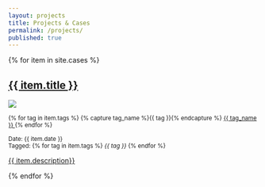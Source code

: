 ```yaml
---
layout: projects
title: Projects & Cases
permalink: /projects/
published: true
---
```


<div class="row">
    {% for item in site.cases %}
    <div class="col-md-6">
        <h2><a href="{{ item.url }}">{{ item.title }}</a></h2>
        <a href="{{ item.url }}">
            <img src="{{ item.thumbnail }}" />
        </a>
        <p>
        <small>
        {% for tag in item.tags %}
            {% capture tag_name %}{{ tag }}{% endcapture %}
                <a href="/tag/{{ tag_name }}" class="badge badge-light">
                {{ tag_name }}
                </a>
        {% endfor %}
        </small>
        </p>
        <p>
            <small>Date: {{ item.date }}</small>
            <br />
            <small>Tagged:
            {% for tag in item.tags %}
            <i>{{ tag }}</i>
            {% endfor %}
            </small>
        </p>
        <p><a href="{{ item.url }}">{{ item.description}}</a></p>
    </div>
    {% endfor %}
</div>
